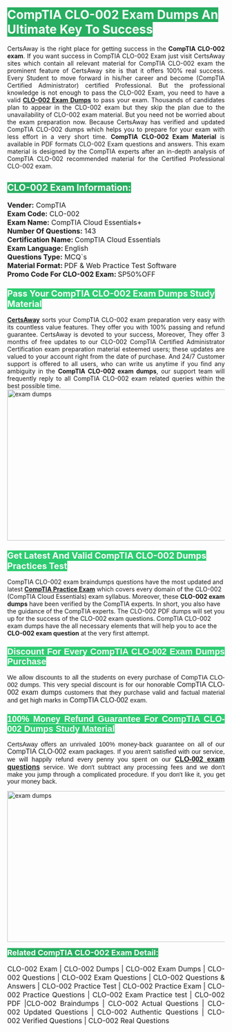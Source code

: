 <h1><span style="color:#ffffff"><strong><span style="background-color:#27ae60">CompTIA CLO-002 Exam Dumps An Ultimate Key To Success</span></strong></span></h1> <div style="text-align:justify">CertsAway is the right place for getting success in the <strong>CompTIA CLO-002 exam</strong>. If you want success in CompTIA CLO-002 Exam just visit CertsAway sites which contain all relevant material for CompTIA CLO-002 exam the prominent feature of CertsAway site is that it offers 100% real success. Every Student to move forward in his/her career and become (CompTIA Certified Administrator) certified Professional. But the professional knowledge is not enough to pass the CLO-002 Exam, you need to have a valid <a href="https://www.certsaway.com/comptia/clo-002-exam-dumps"><strong>CLO-002 Exam Dumps</strong></a> to pass your exam. Thousands of candidates plan to appear in the CLO-002 exam but they skip the plan due to the unavailability of CLO-002 exam material. But you need not be worried about the exam preparation now. Because CertsAway has verified and updated CompTIA CLO-002 dumps which helps you to prepare for your exam with less effort in a very short time. <strong>CompTIA CLO-002 Exam Material</strong> is available in PDF formats CLO-002 Exam questions and answers. This exam material is designed by the CompTIA experts after an in-depth analysis of CompTIA CLO-002 recommended material for the Certified Professional CLO-002 exam.</div> <h2 style="text-align:justify"><span style="color:#ffffff"><span style="background-color:#27ae60">CLO-002 Exam Information:</span></span></h2> <p><span style="font-size:16px"><strong>Vender:</strong> CompTIA<br /> <strong>Exam Code:</strong> CLO-002<br /> <strong>Exam Name:</strong> CompTIA Cloud Essentials+<br /> <strong>Number Of Questions:</strong> 143<br /> <strong>Certification Name: </strong>CompTIA Cloud Essentials<br /> <strong>Exam Language: </strong>English<br /> <strong>Questions Type:</strong> MCQ`s<br /> <strong>Material Format: </strong>PDF & Web Practice Test Software<br /> <strong>Promo Code For CLO-002 Exam: </strong>SP50%OFF</span></p> <h3><span style="font-size:20px"><span style="color:#ffffff"><strong><span style="background-color:#2ecc71">Pass Your CompTIA CLO-002 Exam Dumps Study Material</span></strong></span></span></h3> <div style="text-align:justify"><a href=" https://www.certsaway.com/"><strong>CertsAway</strong></a> sorts your CompTIA CLO-002 exam preparation very easy with its countless value features. They offer you with 100% passing and refund guarantee. CertsAway is devoted to your success, Moreover, They offer 3 months of free updates to our CLO-002 CompTIA Certified Administrator Certification exam preparation material esteemed users; these updates are valued to your account right from the date of purchase. And 24/7 Customer support is offered to all users, who can write us anytime if you find any ambiguity in the <strong>CompTIA CLO-002 exam dumps</strong>, our support team will frequently reply to all CompTIA CLO-002 exam related queries within the best possible time.</div> <div style="text-align:justify"> </div> <div style="text-align:justify"><a href="https://www.certsaway.com/comptia/clo-002-exam-dumps" rel="no-follow"><img alt="exam dumps" src="https://www.certcollections.com/uploads/content/certsaway.png" style="height:350px; width:750px" /></a></div> <h3><span style="font-size:20px"><span style="color:#ffffff"><strong><span style="background-color:#2ecc71">Get Latest And Valid CompTIA CLO-002 Dumps Practices Test</span></strong></span></span></h3> <p>CompTIA CLO-002 exam braindumps questions have the most updated and latest <a href="https://www.certsaway.com/comptia-questions"><strong>CompTIA Practice Exam</strong></a> which covers every domain of the CLO-002 (CompTIA Cloud Essentials) exam syllabus. Moreover, these <strong>CLO-002 exam dumps</strong> have been verified by the CompTIA experts. In short, you also have the guidance of the CompTIA experts. The CLO-002 PDF dumps will set you up for the success of the CLO-002 exam questions. CompTIA CLO-002 exam dumps have the all necessary elements that will help you to ace the <strong>CLO-002 exam question</strong> at the very first attempt.</p> <h3 style="text-align:justify"><span style="font-size:20px"><span style="color:#ffffff"><strong><span style="font-family:Calibri,sans-serif"><span style="background-color:#2ecc71">Discount For Every </span><span style="background-color:#2ecc71">CompTIA CLO-002 Exam</span><span style="background-color:#2ecc71"> Dumps Purchase</span></span></strong></span></span></h3> <div style="text-align:justify"> <p><span style="font-size:11pt"><span style="font-family:Calibri,sans-serif">We allow discounts to all the students on every purchase of CompTIA CLO-002 dumps. This very special discount is for our honorable <span style="font-size:12.0pt"><span style="background-color:white">CompTIA CLO-002 exam dumps </span></span>customers that they purchase valid and factual material and get high marks in <span style="font-size:12.0pt"><span style="background-color:white">CompTIA CLO-002 </span></span>exam. </span></span></p> <h3><span style="font-size:20px"><span style="color:#ffffff"><strong><span style="font-family:Calibri,sans-serif"><span style="background-color:#2ecc71">100% Money Refund Guarantee For </span><span style="background-color:#2ecc71">CompTIA CLO-002 Dumps Study Material</span></span></strong></span></span></h3> <p><span style="font-size:11pt"><span style="font-family:Calibri,sans-serif">CertsAway offers an unrivaled 100% money-back guarantee on all of our <span style="font-size:12.0pt"><span style="background-color:white">CompTIA CLO-002 </span></span>exam packages. If you aren't satisfied with our service, we will happily refund every penny you spent on our <span style="font-size:12.0pt"><span style="background-color:white"><a href="https://www.certsaway.com/comptia/clo-002-exam-dumps"><strong>CLO-002 exam questions</strong></a> </span></span>service. We don't subtract any processing fees and we don't make you jump through a complicated procedure. If you don't like it, you get your money back.</span></span></p> <p><a href="https://www.certsaway.com/comptia/clo-002-exam-dumps" rel="no-follow"><img alt="exam dumps" src="https://www.certcollections.com/uploads/content/certsaway_(2)2.png" style="height:350px; width:750px" /></a></p> <p><span style="color:#ffffff"><strong><span style="font-size:18px"><span style="background-color:#27ae60">Related CompTIA CLO-002 Exam Detail:</span></span></strong></span><br /> <br /> <span style="font-size:16px">CLO-002 Exam | CLO-002 Dumps | CLO-002 Exam Dumps | CLO-002 Questions | CLO-002 Exam Questions | CLO-002 Questions & Answers | CLO-002 Practice Test | CLO-002 Practice Exam | CLO-002 Practice Questions | CLO-002 Exam Practice test | CLO-002 PDF |CLO-002 Braindumps | CLO-002 Actual Questions | CLO-002 Updated Questions | CLO-002 Authentic Questions | CLO-002 Verified Questions | CLO-002 Real Questions</span></p> </div>
